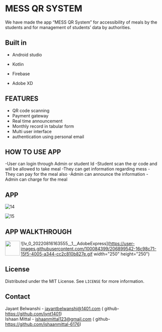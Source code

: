 
# **MESS QR SYSTEM**


We have made the app “MESS QR System” for
accessibility of meals by the students and for
management of students’ data by authorities.
	


## Built in

- Android studio

- Kotlin

- Firebase
- Adobe XD


## FEATURES

- QR code scanning
- Payment gateway
- Real time announcement
- Monthly record in tabular form
- Multi user interface
- authentication using personal email

## **HOW TO USE APP**

-User can login through Admin or student Id
-Student scan the qr code and will be allowed to take meal
-They can get information regarding mess
-They can pay for the meal also
-Admin can announce the information
-Admin can charge for the meal




## APP
![14](https://user-images.githubusercontent.com/100084399/206899248-17663ed0-b4b3-448c-ac42-5546075b0dae.png)



![15](https://user-images.githubusercontent.com/100084399/206899258-526c4933-537a-4136-8b20-64ecc8e33361.png)


## APP WALKTHROUGH

<a href="url"><img src="[https://user-images.githubusercontent.com/100084399/206899542-16c98c71-15f5-4005-a344-cc2c810b827e.gif]" align="left" height="48" width="48" ></a>

![lv_0_20220816163555__1__AdobeExpress](https://user-images.githubusercontent.com/100084399/206899542-16c98c71-15f5-4005-a344-cc2c810b827e.gif width="250" height="250")







<!-- LICENSE -->
## License

Distributed under the MIT License. See `LICENSE` for more information.



<!-- CONTACT -->
## Contact

Jayant Belwanshi - jayantbelwanshi@1401.com ( github-https://github.com/jynt1401) <br>
Ishaan Mittal - ishaanmittal123@gmail.com ( github-https://github.com/ishaanmittal-6176)







